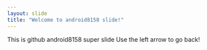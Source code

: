 ```yaml
---
layout: slide
title: "Welcome to android8158 slide!"
---
```

This is github android8158 super slide
Use the left arrow to go back!